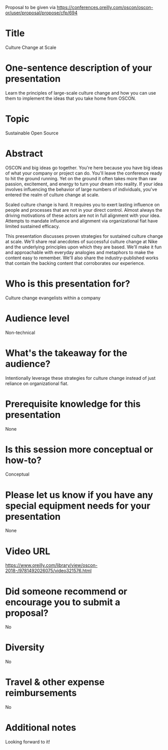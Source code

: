 Proposal to be given via https://conferences.oreilly.com/oscon/oscon-or/user/proposal/propose/cfp/694

# Title

Culture Change at Scale

# One-sentence description of your presentation

Learn the principles of large-scale culture change and how you can use them to implement the ideas that you take home from OSCON.

# Topic

Sustainable Open Source

# Abstract

OSCON and big ideas go together.
You're here because you have big ideas of what your company or project can do.
You'll leave the conference ready to hit the ground running.
Yet on the ground it often takes more than raw passion, excitement, and energy to turn your dream into reality.
If your idea involves influencing the behavior of large numbers of individuals, you've entered the realm of culture change at scale.

Scaled culture change is hard.
It requires you to exert lasting influence on people and processes that are not in your direct control.
Almost always the driving motivations of these actors are not in full alignment with your idea.
Attempts to mandate influence and alignment via organizational fiat have limited sustained efficacy.

This presentation discusses proven strategies for sustained culture change at scale.
We'll share real anecdotes of successful culture change at Nike and the underlying principles upon which they are based.
We'll make it fun and approachable with everyday analogies and metaphors to make the content easy to remember.
We'll also share the industry-published works that contain the backing content that corroborates our experience.


# Who is this presentation for?

Culture change evangelists within a company 

# Audience level

Non-technical

# What's the takeaway for the audience?

Intentionally leverage these strategies for culture change instead of just reliance on organizational fiat.

# Prerequisite knowledge for this presentation

None

# Is this session more conceptual or how-to?

Conceptual

# Please let us know if you have any special equipment needs for your presentation

None

# Video URL

https://www.oreilly.com/library/view/oscon-2018-/9781492026075/video321576.html

# Did someone recommend or encourage you to submit a proposal?

No

# Diversity

No

# Travel & other expense reimbursements

No

# Additional notes

Looking forward to it!
